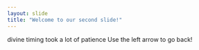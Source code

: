 ```yaml
---
layout: slide
title: "Welcome to our second slide!"
---
```

divine timing took a lot of patience
Use the left arrow to go back!
